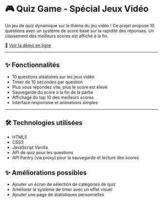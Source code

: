 # 🎮 Quiz Game - Spécial Jeux Vidéo

Un jeu de quiz dynamique sur le thème du jeu vidéo ! Ce projet propose 10 questions avec un système de score basé sur la rapidité des réponses. Un classement des meilleurs scores est affiché à la fin.

🔗 [Voir la démo en ligne](https://laharls.github.io/Quiz-game/)

---

## ✨ Fonctionnalités

- 10 questions aléatoires sur les jeux vidéo
- Timer de 10 secondes par question
- Plus vous répondez vite, plus le score est élevé
- Sauvegarde du score à la fin de la partie
- Affichage du top 10 des meilleurs scores
- Interface responsive et animations simples

---

## 🛠️ Technologies utilisées

- HTML5  
- CSS3  
- JavaScript Vanilla  
- API de quiz pour les questions  
- API Pantry (via proxy) pour la sauvegarde et lecture des scores

## ✨ Améliorations possibles

- Ajouter un écran de sélection de catégories de quiz
- Améliorer le système de timer avec un effet visuel
- Ajouter une page de statistiques personnelles

